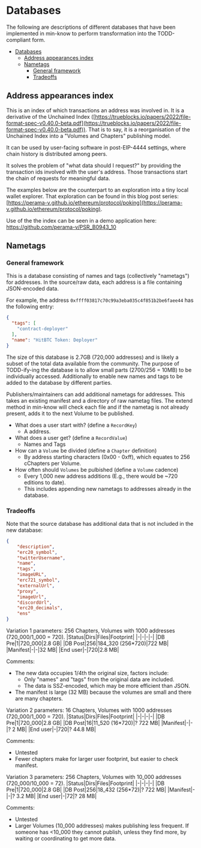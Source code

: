 # Databases

The following are descriptions of different databases that have been
implemented in min-know to perform transformation into the TODD-compliant form.

- [Databases](#databases)
  - [Address appearances index](#address-appearances-index)
  - [Nametags](#nametags)
    - [General framework](#general-framework)
    - [Tradeoffs](#tradeoffs)


## Address appearances index

This is an index of which transactions an address was involved in.
It is a derivative of the Unchained Index
([https://trueblocks.io/papers/2022/file-format-spec-v0.40.0-beta.pdf](https://trueblocks.io/papers/2022/file-format-spec-v0.40.0-beta.pdf)).
That is to say, it is a reorganisation of the Unchained Index into
a "Volumes and Chapters" publishing model.

It can be used by user-facing software in post-EIP-4444 settings,
where chain history is distributed among peers.

It solves the problem of "what data should I request?" by
providing the transaction ids involved with the user's address.
Those transactions start the chain of requests for meaningful data.

The examples below are the counterpart to an exploration into
a tiny local wallet explorer. That exploration can be found in
this blog post series: [https://perama-v.github.io/ethereum/protocol/poking](https://perama-v.github.io/ethereum/protocol/poking).

Use of the the index can be seen in a demo application here:
https://github.com/perama-v/PSR_B0943_10

## Nametags

### General framework

This is a database consisting of names and tags (collectively "nametags") for addresses.
In the source/raw data, each address is a file containing JSON-encoded data.

For example, the address `0xffff03817c70c99a3eba035c4f851b2be6faee44` has the following
entry:
```json
{
  "tags": [
    "contract-deployer"
  ],
  "name": "HitBTC Token: Deployer"
}
```

The size of this database is 2.7GB (720,000 addresses) and is likely a subset of the total data
available from the community.
The purpose of TODD-ify-ing the database is to allow small parts (2700/256 = 10MB)
to be individually accessed. Additionally to enable new names and tags to be added to the
database by different parties.

Publishers/maintainers can add additional nametags for addresses. This takes an existing manifest
and a directory of raw nametag files. The extend method in min-know will check each file
and if the nametag is not already present, adds it to the next Volume to be published.

- What does a user start with? (define a `RecordKey`)
    - A address.
- What does a user get? (define a `RecordValue`)
    - Names and Tags
- How can a `Volume` be divided (define a `Chapter` definition)
    - By address starting characters (0x00 - 0xff), which equates to 256 cChapters per Volume.
- How often should `Volumes` be pulbished (define a `Volume` cadence)
    - Every 1,000 new address additions (E.g., there would be ~720 editions to date).
    - This includes appending new nametags to addresses already in the database.

### Tradeoffs

Note that the source database has additional data that is not included in the new database:

```json
{
    "description",
    "erc20_symbol",
    "twitterUsername",
    "name",
    "tags",
    "imageURL",
    "erc721_symbol",
    "externalUrl",
    "proxy",
    "imageUrl",
    "discordUrl",
    "erc20_decimals",
    "ens"
}
```

Variation 1 parameters: 256 Chapters, Volumes with 1000 addresses (720_000/1_000 = 720).
|Status|Dirs|Files|Footprint|
|-|-|-|-|
|DB Pre|1|720_000|2.8 GB|
|DB Post|256|184_320 (256*720)|722 MB|
|Manifest|-|-|32 MB|
|End user|-|720|2.8 MB|

Comments:
- The new data occupies 1/4th the original size, factors include:
    - Only "names" and "tags" from the original data are included.
    - The data is SSZ-encoded, which may be more efficient than JSON.
- The manifest is large (32 MB) because the volumes are small and there are many chapters.

Variation 2 parameters: 16 Chapters, Volumes with 1000 addresses (720_000/1_000 = 720).
|Status|Dirs|Files|Footprint|
|-|-|-|-|
|DB Pre|1|720_000|2.8 GB|
|DB Post|16|11_520 (16*720)|? 722 MB|
|Manifest|-|-|? 2 MB|
|End user|-|720|? 44.8 MB|

Comments:
- Untested
- Fewer chapters make for larger user footprint, but easier to check manifest.


Variation 3 parameters: 256 Chapters, Volumes with 10_000 addresses (720_000/10_000 = 72).
|Status|Dirs|Files|Footprint|
|-|-|-|-|
|DB Pre|1|720_000|2.8 GB|
|DB Post|256|18_432 (256*72)|? 722 MB|
|Manifest|-|-|? 3.2 MB|
|End user|-|72|? 28 MB|

Comments:
- Untested
- Larger Volumes (10_000 addresses) makes publishing less frequent. If
someone has <10_000 they cannot publish, unless they find more, by waiting
or coordinating to get more data.